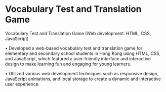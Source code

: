 # Vocabulary Test and Translation Game

Vocabulary Test and Translation Game (Web development: HTML, CSS, JavaScript)

•	Developed a web-based vocabulary test and translation game for elementary and secondary school students in Hong Kong using HTML, CSS, and JavaScript, which featured a user-friendly interface and interactive design to make learning fun and engaging for young learners.

•	Utilized various web development techniques such as responsive design, JavaScript animations, and local storage to create a dynamic and interactive user experience.


